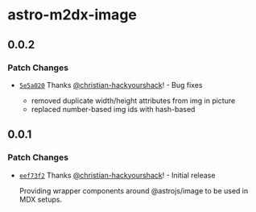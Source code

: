 # astro-m2dx-image

## 0.0.2

### Patch Changes

- [`5e5a020`](https://github.com/christian-hackyourshack/npm/commit/5e5a0200f239bcb2f9c1c3fe5e776d330dec3ff3) Thanks [@christian-hackyourshack](https://github.com/christian-hackyourshack)! - Bug fixes

  - removed duplicate width/height attributes from img in picture
  - replaced number-based img ids with hash-based

## 0.0.1

### Patch Changes

- [`eef73f2`](https://github.com/christian-hackyourshack/npm/commit/eef73f2f2d791814604237911cad17f18df681b7) Thanks [@christian-hackyourshack](https://github.com/christian-hackyourshack)! - Initial release

  Providing wrapper components around @astrojs/image to be used in MDX setups.
